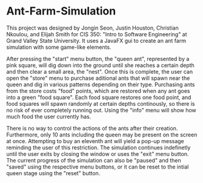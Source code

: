 # Ant-Farm-Simulation

This project was designed by Jongin Seon, Justin Houston, Christian Nkoulou, and Elijah Smith for CIS 350: "Intro to Software Engineering" at Grand Valley State University. It uses a JavaFX gui to create an ant farm simulation with some game-like elements. 

After pressing the "start" menu button, the "queen ant", represented by a pink square, will dig down into the ground until she reaches a certain depth and then clear a small area, the "nest". Once this is complete, the user can open the "store" menu to purchase aditional ants that will spawn near the queen and dig in various patterns depending on their type. Purchasing ants from the store costs "food" points, which are restored when any ant goes into a green "food square". Each food square restores one food point, and food squares will spawn randomly
at certain depths continously, so there is no risk of ever completely running out. Using the "info" menu will show how much food the user currently has.

There is no way to control the actions of the ants after their creation. Furthermore, only 10 ants including the queen may be present on 
the screen at once. Attempting to buy an eleventh ant will yield a pop-up message reminding the user of this restriction. The simulation
continues indefinetly until the user exits by closing the window or uses the "exit" menu button. The current progress of the simulation can
also be "paused" and then "saved" using the respective menu buttons, or it can be reset to the intial queen stage using the "reset" button.
